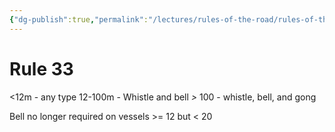 ```yaml
---
{"dg-publish":true,"permalink":"/lectures/rules-of-the-road/rules-of-the-road-index/rule-33-equipment-for-sound-signals/"}
---
```


# Rule 33

<12m - any type
12-100m - Whistle and bell
_>_ 100 - whistle, bell, and gong

Bell no longer required on vessels >= 12 but < 20